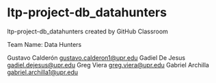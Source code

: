 # ltp-project-db_datahunters
ltp-project-db_datahunters created by GitHub Classroom

Team Name: Data Hunters

Gustavo Calderón <gustavo.calderon1@upr.edu>
Gadiel De Jesus <gadiel.dejesus@upr.edu>
Greg Viera <greg.viera@upr.edu>
Gabriel Archilla <gabriel.archilla1@upr.edu>
